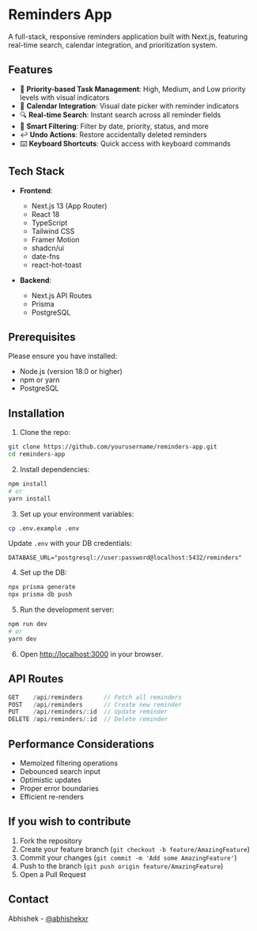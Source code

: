# Reminders App

A full-stack, responsive reminders application built with Next.js, featuring real-time search, calendar integration, and prioritization system.

## Features

- 🎯 **Priority-based Task Management**: High, Medium, and Low priority levels with visual indicators
- 📅 **Calendar Integration**: Visual date picker with reminder indicators
- 🔍 **Real-time Search**: Instant search across all reminder fields
- 🔄 **Smart Filtering**: Filter by date, priority, status, and more
- ↩️ **Undo Actions**: Restore accidentally deleted reminders
- ⌨️ **Keyboard Shortcuts**: Quick access with keyboard commands

## Tech Stack

- **Frontend**:
  - Next.js 13 (App Router)
  - React 18
  - TypeScript
  - Tailwind CSS
  - Framer Motion
  - shadcn/ui
  - date-fns
  - react-hot-toast

- **Backend**:
  - Next.js API Routes
  - Prisma
  - PostgreSQL

## Prerequisites
Please ensure you have installed:
- Node.js (version 18.0 or higher)
- npm or yarn
- PostgreSQL

## Installation

1. Clone the repo:
```bash
git clone https://github.com/yourusername/reminders-app.git
cd reminders-app
```

2. Install dependencies:
```bash
npm install
# or
yarn install
```

3. Set up your environment variables:
```bash
cp .env.example .env
```

Update `.env` with your DB credentials:
```env
DATABASE_URL="postgresql://user:password@localhost:5432/reminders"
```

4. Set up the DB:
```bash
npx prisma generate
npx prisma db push
```

5. Run the development server:
```bash
npm run dev
# or
yarn dev
```

6. Open [http://localhost:3000](http://localhost:3000) in your browser.



## API Routes

```typescript
GET    /api/reminders      // Fetch all reminders
POST   /api/reminders      // Create new reminder
PUT    /api/reminders/:id  // Update reminder
DELETE /api/reminders/:id  // Delete reminder
```

## Performance Considerations

- Memoized filtering operations
- Debounced search input
- Optimistic updates
- Proper error boundaries
- Efficient re-renders

## If you wish to contribute

1. Fork the repository
2. Create your feature branch (`git checkout -b feature/AmazingFeature`)
3. Commit your changes (`git commit -m 'Add some AmazingFeature'`)
4. Push to the branch (`git push origin feature/AmazingFeature`)
5. Open a Pull Request


## Contact

Abhishek - [@abhishekxr](https://www.linkedin.com/in/abhishekxr)

